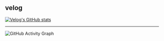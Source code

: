 ## velog
[![Velog's GitHub stats](https://velog-readme-stats.vercel.app/api/list?name=geon_km)](https://velog.io/@geon_km) 

---

<img src="https://github-readme-activity-graph.vercel.app/graph?username=KMGeon&theme=high-contrast&height=250" alt="GitHub Activity Graph">

